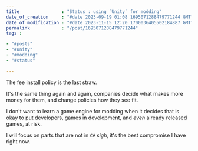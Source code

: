 ```yaml
---
title                : "Status : using `Unity` for modding"
date_of_creation     : "#date 2023-09-19 01:08 1695071288479771244 GMT"
date_of_modification : "#date 2023-11-15 12:20 1700036405502184887 GMT"
permalink            : "/post/1695071288479771244"
tags :

- "#posts"
- "#unity"
- "#modding"
- "#status"

---
```


The fee install policy is the last straw.

It's the same thing again and again, companies decide what makes more money for them, and change policies how they see fit.

I don't want to learn a game engine for modding when it decides that is okay to put developers, games in development, and *even* already released games, at risk.

I will focus on parts that are not in `C#` *sigh*, it's the best compromise I have right now.  